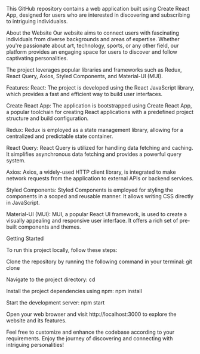 This GitHub repository contains a web application built using Create React App, designed for users who are interested in discovering and subscribing to intriguing individualss.

About the Website
Our website aims to connect users with fascinating individuals from diverse backgrounds and areas of expertise. Whether you're passionate about art, technology, sports, or any other field, our platform provides an engaging space for users to discover and follow captivating personalities.

The project leverages popular libraries and frameworks such as Redux, React Query, Axios, Styled Components, and Material-UI (MUI).

Features:
React: The project is developed using the React JavaScript library, which provides a fast and efficient way to build user interfaces.

Create React App: The application is bootstrapped using Create React App, a popular toolchain for creating React applications with a predefined project structure and build configuration.

Redux: Redux is employed as a state management library, allowing for a centralized and predictable state container.

React Query: React Query is utilized for handling data fetching and caching. It simplifies asynchronous data fetching and provides a powerful query system.

Axios: Axios, a widely-used HTTP client library, is integrated to make network requests from the application to external APIs or backend services.

Styled Components: Styled Components is employed for styling the components in a scoped and reusable manner. It allows writing CSS directly in JavaScript.

Material-UI (MUI): MUI, a popular React UI framework, is used to create a visually appealing and responsive user interface. It offers a rich set of pre-built components and themes.

Getting Started

To run this project locally, follow these steps:

Clone the repository by running the following command in your terminal:
git clone <repository-url>

Navigate to the project directory:
cd <project-directory>

Install the project dependencies using npm:
npm install

Start the development server:
npm start

Open your web browser and visit http://localhost:3000 to explore the website and its features.

Feel free to customize and enhance the codebase according to your requirements. Enjoy the journey of discovering and connecting with intriguing personalities!
